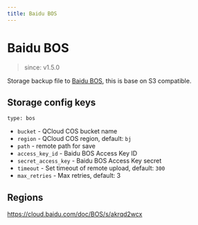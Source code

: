 ```yaml
---
title: Baidu BOS
---
```


# Baidu BOS

> since: v1.5.0

Storage backup file to [Baidu BOS](https://cloud.baidu.com/product/bos.html), this is base on S3 compatible.

## Storage config keys

`type: bos`

- `bucket` - QCloud COS bucket name
- `region` - QCloud COS region, default: `bj`
- `path` - remote path for save
- `access_key_id` - Baidu BOS Access Key ID
- `secret_access_key` - Baidu BOS Access Key secret
- `timeout` - Set timeout of remote upload, default: `300`
- `max_retries` - Max retries, default: 3

## Regions

https://cloud.baidu.com/doc/BOS/s/akrqd2wcx
